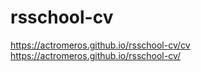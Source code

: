 # rsschool-cv

https://actromeros.github.io/rsschool-cv/cv
https://actromeros.github.io/rsschool-cv/
